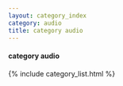 ```yaml
---
layout: category_index
category: audio
title: category audio
---
```

#### category audio

{% include category_list.html %}

